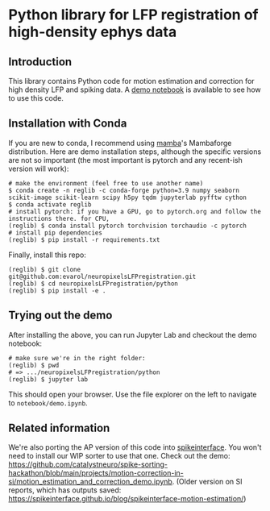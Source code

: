 # Python library for LFP registration of high-density ephys data

## Introduction

This library contains Python code for motion estimation and correction for high density LFP and spiking data. A [demo notebook](notebook/demo.ipynb) is available to see how to use this code.

## Installation with Conda

If you are new to conda, I recommend using [mamba][mamba]'s Mambaforge distribution. Here are demo installation steps, although the specific versions are not so important (the most important is pytorch and any recent-ish version will work):

```
# make the environment (feel free to use another name)
$ conda create -n reglib -c conda-forge python=3.9 numpy seaborn scikit-image scikit-learn scipy h5py tqdm jupyterlab pyfftw cython
$ conda activate reglib
# install pytorch: if you have a GPU, go to pytorch.org and follow the instructions there. for CPU,
(reglib) $ conda install pytorch torchvision torchaudio -c pytorch
# install pip dependencies
(reglib) $ pip install -r requirements.txt
```

Finally, install this repo:

```
(reglib) $ git clone git@github.com:evarol/neuropixelsLFPregistration.git
(reglib) $ cd neuropixelsLFPregistration/python
(reglib) $ pip install -e .
```

## Trying out the demo

After installing the above, you can run Jupyter Lab and checkout the demo notebook:

```
# make sure we're in the right folder:
(reglib) $ pwd
# => .../neuropixelsLFPregistration/python
(reglib) $ jupyter lab
```

This should open your browser. Use the file explorer on the left to navigate to `notebook/demo.ipynb`.


## Related information

We're also porting the AP version of this code into [spikeinterface][spikeinterface]. You won't need to install our WIP sorter to use that one. Check out the demo: https://github.com/catalystneuro/spike-sorting-hackathon/blob/main/projects/motion-correction-in-si/motion_estimation_and_correction_demo.ipynb. (Older version on SI reports, which has outputs saved: https://spikeinterface.github.io/blog/spikeinterface-motion-estimation/)


[mamba]: https://github.com/conda-forge/miniforge#mambaforge
[spikeinterface]: https://github.com/SpikeInterface/spikeinterface